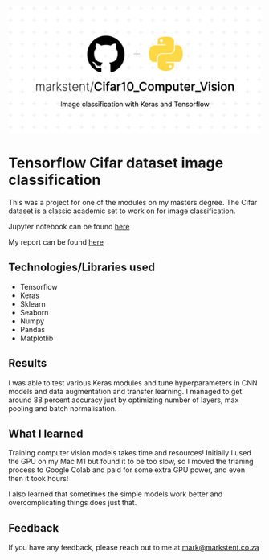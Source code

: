 
![Cifar](/Cifar10_Computer_Vision.jpeg)

# Tensorflow Cifar dataset image classification

This was a project for one of the modules on my masters degree. The Cifar dataset is a classic academic set to work on for image classification.

Jupyter notebook can be found [here](/CETM26_Assignment_2_CODE.ipynb)

My report can be found [here](/CETM26_Assignment_2_report.pdf)


## Technologies/Libraries used

- Tensorflow
- Keras
- Sklearn
- Seaborn
- Numpy
- Pandas
- Matplotlib
## Results

I was able to test various Keras modules and tune hyperparameters in CNN models and data augmentation and transfer learning. I managed to get around 88 percent accuracy just by optimizing number of layers, max pooling and batch normalisation.
## What I learned

Training computer vision models takes time and resources! Initially I used the GPU on my Mac M1 but found it to be too slow, so I moved the trianing process to Google Colab and paid for some extra GPU power, and even then it took hours!

I also learned that sometimes the simple models work better and overcomplicating things does just that.


## Feedback

If you have any feedback, please reach out to me at mark@markstent.co.za

